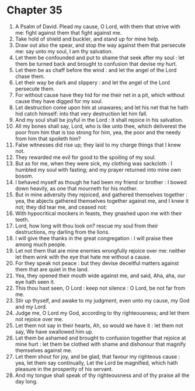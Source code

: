 # Chapter 35

1. A Psalm of David. Plead my cause, O Lord, with them that strive with me: fight against them that fight against me.
2. Take hold of shield and buckler, and stand up for mine help.
3. Draw out also the spear, and stop the way against them that persecute me: say unto my soul, I am thy salvation.
4. Let them be confounded and put to shame that seek after my soul : let them be turned back and brought to confusion that devise my hurt.
5. Let them be as chaff before the wind : and let the angel of the Lord chase them.
6. Let their way be dark and slippery : and let the angel of the Lord persecute them.
7. For without cause have they hid for me their net in a pit, which without cause they have digged for my soul.
8. Let destruction come upon him at unawares; and let his net that he hath hid catch himself: into that very destruction let him fall.
9. And my soul shall be joyful in the Lord : it shall rejoice in his salvation.
10. All my bones shall say, Lord, who is like unto thee, which deliverest the poor from him that is too strong for him, yea, the poor and the needy from him that spoileth him?
11. False witnesses did rise up; they laid to my charge things that I knew not.
12. They rewarded me evil for good to the spoiling of my soul.
13. But as for me, when they were sick, my clothing was sackcloth : I humbled my soul with fasting; and my prayer returned into mine own bosom.
14. I behaved myself as though he had been my friend or brother : I bowed down heavily, as one that mourneth for his mother.
15. But in mine adversity they rejoiced, and gathered themselves together : yea, the abjects gathered themselves together against me, and I knew it not; they did tear me, and ceased not:
16. With hypocritical mockers in feasts, they gnashed upon me with their teeth.
17. Lord, how long wilt thou look on? rescue my soul from their destructions, my darling from the lions.
18. I will give thee thanks in the great congregation : I will praise thee among much people.
19. Let not them that are mine enemies wrongfully rejoice over me: neither let them wink with the eye that hate me without a cause.
20. For they speak not peace : but they devise deceitful matters against them that are quiet in the land.
21. Yea, they opened their mouth wide against me, and said, Aha, aha, our eye hath seen it.
22. This thou hast seen, O Lord : keep not silence : O Lord, be not far from me.
23. Stir up thyself, and awake to my judgment, even unto my cause, my God and my Lord.
24. Judge me, O Lord my God, according to thy righteousness; and let them not rejoice over me.
25. Let them not say in their hearts, Ah, so would we have it : let them not say, We have swallowed him up.
26. Let them be ashamed and brought to confusion together that rejoice at mine hurt : let them be clothed with shame and dishonour that magnify themselves against me.
27. Let them shout for joy, and be glad, that favour my righteous cause : yea, let them say continually, Let the Lord be magnified, which hath pleasure in the prosperity of his servant.
28. And my tongue shall speak of thy righteousness and of thy praise all the day long.

